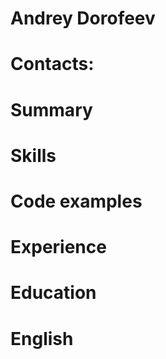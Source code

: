 # Andrey Dorofeev

# Contacts:

# Summary

# Skills

# Code examples

# Experience

# Education

# English
